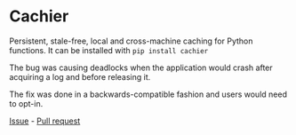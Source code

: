# Cachier
Persistent, stale-free, local and cross-machine caching for Python functions. It can be installed with `pip install cachier`

The bug was causing deadlocks when the application would crash after acquiring a log and before releasing it.

The fix was done in a backwards-compatible fashion and users would need to opt-in.

[Issue](https://github.com/shaypal5/cachier/issues/37) - [Pull request](https://github.com/shaypal5/cachier/pull/36)
